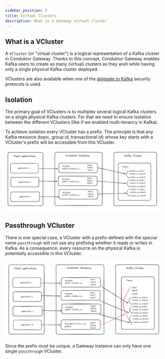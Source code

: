 ```yaml
---
sidebar_position: 5
title: Virtual Clusters
description: What is a Gateway virtual cluster
---
```


## What is a VCluster
A `VCluster` (or "virtual cluster") is a logical representation of a Kafka cluster in Conduktor Gateway. Thanks to this concept, Conduktor Gateway enables Kafka users to create as many (virtual) clusters as they wish while having only a single physical Kafka cluster deployed.

VClusters are also available when one of the [delegate to Kafka](/gateway/configuration/gateway_security/#delegated_sasl_plaintext) security protocols is used.

## Isolation
The primary goal of VClusters is to multiplex several logical Kafka clusters on a single physical Kafka clusters. For that we need to ensure isolation between the different VClusters (like if we enabled multi-tenancy in Kafka).

To achieve isolation every VCluster has a prefix.
The principle is that any Kafka resource (topic, group id, transactional id) whose key starts with a VCluster's prefix will be accessible from this VCluster.

![Isolation of Kafka resources via virtual clusters](./images/isolation-via-vcluster.png)


## Passthrough VCluster
There is one special case, a VCluster with a prefix defined with the special name `passthrough` will not use any prefixing whether it reads or writes in Kafka. As a consequence, every resource on the physical Kafka is potentially accessible in this VCluster.


![The passthrough vCluster is an open window on the physical Kafka cluster](./images/passthrough-vCluster-open-window.png)

Since the prefix must be unique, a Gateway instance can only have one single `passthrough` VCluster.

